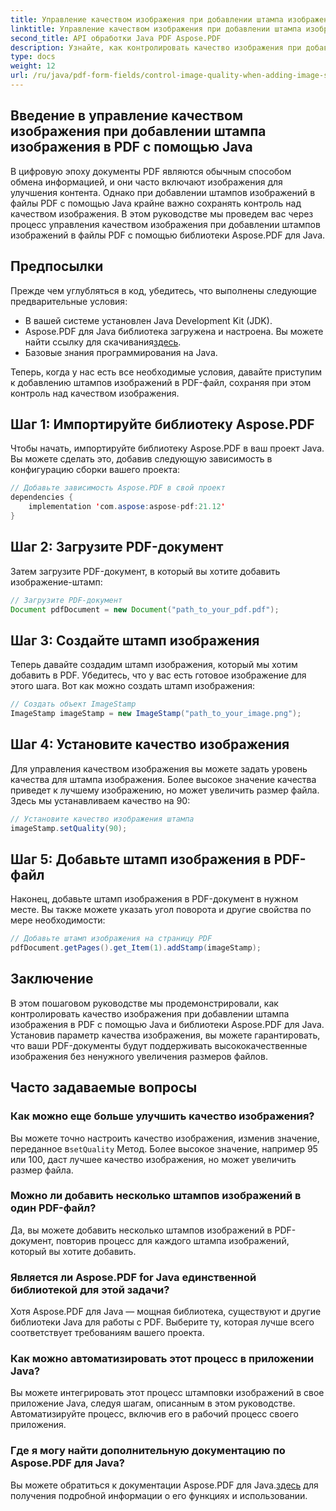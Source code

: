 ```yaml
---
title: Управление качеством изображения при добавлении штампа изображения в PDF с помощью Java
linktitle: Управление качеством изображения при добавлении штампа изображения в PDF с помощью Java
second_title: API обработки Java PDF Aspose.PDF
description: Узнайте, как контролировать качество изображения при добавлении штампов изображений в PDF-файлы с помощью Java, используя пошаговые инструкции.
type: docs
weight: 12
url: /ru/java/pdf-form-fields/control-image-quality-when-adding-image-stamp-in-pdf-using-java/
---
```


## Введение в управление качеством изображения при добавлении штампа изображения в PDF с помощью Java

В цифровую эпоху документы PDF являются обычным способом обмена информацией, и они часто включают изображения для улучшения контента. Однако при добавлении штампов изображений в файлы PDF с помощью Java крайне важно сохранять контроль над качеством изображения. В этом руководстве мы проведем вас через процесс управления качеством изображения при добавлении штампов изображений в файлы PDF с помощью библиотеки Aspose.PDF для Java.

## Предпосылки

Прежде чем углубляться в код, убедитесь, что выполнены следующие предварительные условия:

- В вашей системе установлен Java Development Kit (JDK).
-  Aspose.PDF для Java библиотека загружена и настроена. Вы можете найти ссылку для скачивания[здесь](https://releases.aspose.com/pdf/java/).
- Базовые знания программирования на Java.

Теперь, когда у нас есть все необходимые условия, давайте приступим к добавлению штампов изображений в PDF-файл, сохраняя при этом контроль над качеством изображения.

## Шаг 1: Импортируйте библиотеку Aspose.PDF

Чтобы начать, импортируйте библиотеку Aspose.PDF в ваш проект Java. Вы можете сделать это, добавив следующую зависимость в конфигурацию сборки вашего проекта:

```java
// Добавьте зависимость Aspose.PDF в свой проект
dependencies {
    implementation 'com.aspose:aspose-pdf:21.12'
}
```

## Шаг 2: Загрузите PDF-документ

Затем загрузите PDF-документ, в который вы хотите добавить изображение-штамп:

```java
// Загрузите PDF-документ
Document pdfDocument = new Document("path_to_your_pdf.pdf");
```

## Шаг 3: Создайте штамп изображения

Теперь давайте создадим штамп изображения, который мы хотим добавить в PDF. Убедитесь, что у вас есть готовое изображение для этого шага. Вот как можно создать штамп изображения:

```java
// Создать объект ImageStamp
ImageStamp imageStamp = new ImageStamp("path_to_your_image.png");
```

## Шаг 4: Установите качество изображения

Для управления качеством изображения вы можете задать уровень качества для штампа изображения. Более высокое значение качества приведет к лучшему изображению, но может увеличить размер файла. Здесь мы устанавливаем качество на 90:

```java
// Установите качество изображения штампа
imageStamp.setQuality(90);
```

## Шаг 5: Добавьте штамп изображения в PDF-файл

Наконец, добавьте штамп изображения в PDF-документ в нужном месте. Вы также можете указать угол поворота и другие свойства по мере необходимости:

```java
// Добавьте штамп изображения на страницу PDF
pdfDocument.getPages().get_Item(1).addStamp(imageStamp);
```

## Заключение

В этом пошаговом руководстве мы продемонстрировали, как контролировать качество изображения при добавлении штампа изображения в PDF с помощью Java и библиотеки Aspose.PDF для Java. Установив параметр качества изображения, вы можете гарантировать, что ваши PDF-документы будут поддерживать высококачественные изображения без ненужного увеличения размеров файлов.

## Часто задаваемые вопросы

### Как можно еще больше улучшить качество изображения?

 Вы можете точно настроить качество изображения, изменив значение, переданное в`setQuality` Метод. Более высокое значение, например 95 или 100, даст лучшее качество изображения, но может увеличить размер файла.

### Можно ли добавить несколько штампов изображений в один PDF-файл?

Да, вы можете добавить несколько штампов изображений в PDF-документ, повторив процесс для каждого штампа изображений, который вы хотите добавить.

### Является ли Aspose.PDF for Java единственной библиотекой для этой задачи?

Хотя Aspose.PDF для Java — мощная библиотека, существуют и другие библиотеки Java для работы с PDF. Выберите ту, которая лучше всего соответствует требованиям вашего проекта.

### Как можно автоматизировать этот процесс в приложении Java?

Вы можете интегрировать этот процесс штамповки изображений в свое приложение Java, следуя шагам, описанным в этом руководстве. Автоматизируйте процесс, включив его в рабочий процесс своего приложения.

### Где я могу найти дополнительную документацию по Aspose.PDF для Java?

 Вы можете обратиться к документации Aspose.PDF для Java.[здесь](https://reference.aspose.com/pdf/java/) для получения подробной информации о его функциях и использовании.